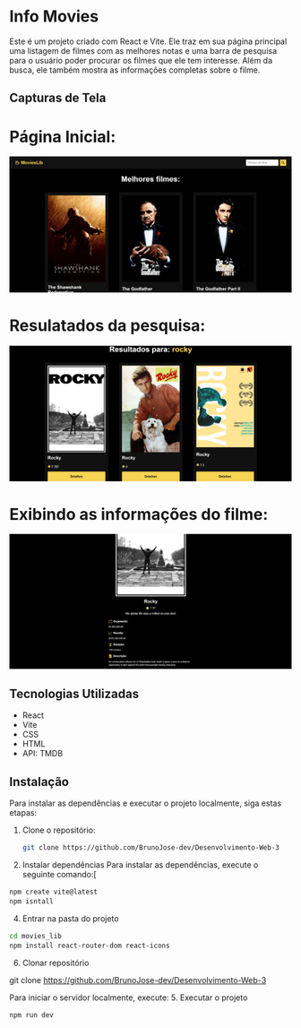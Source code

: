 # Info Movies

Este é um projeto criado com React e Vite. Ele traz em sua página principal uma listagem de filmes com as melhores notas e uma barra de pesquisa para o usuário poder procurar os filmes que ele tem interesse. Além da busca, ele também mostra as informações completas sobre o filme.

## Capturas de Tela


# Página Inicial:
![Página Inicial](https://github.com/BrunoJose-dev/Desenvolvimento-Web-3/blob/main/movies_lib/src/assets/tela_inicial.png)


# Resulatados da pesquisa:
![Barra de Pesquisa](https://github.com/BrunoJose-dev/Desenvolvimento-Web-3/blob/main/movies_lib/src/assets/result_pesquisa.png)


# Exibindo as informações do filme:
![Informações do Filme](https://github.com/BrunoJose-dev/Desenvolvimento-Web-3/blob/main/movies_lib/src/assets/info_filme.png)

## Tecnologias Utilizadas

- React
- Vite
- CSS
- HTML
- API: TMDB

## Instalação

Para instalar as dependências e executar o projeto localmente, siga estas etapas:

1. Clone o repositório:
   ```bash
   git clone https://github.com/BrunoJose-dev/Desenvolvimento-Web-3

2. Instalar dependências
Para instalar as dependências, execute o seguinte comando:[
  ```bash
  npm create vite@latest
  npm isntall
  ```

4. Entrar na pasta do projeto
  ```bash
  cd movies_lib
  npm install react-router-dom react-icons
  ```
6. Clonar repositório
   
  git clone https://github.com/BrunoJose-dev/Desenvolvimento-Web-3

Para iniciar o servidor localmente, execute:
5. Executar o projeto
  ```bash
  npm run dev
  ```


